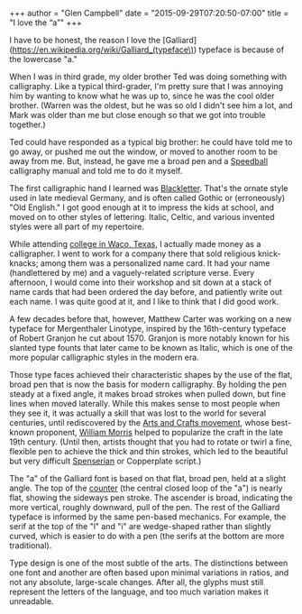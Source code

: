 +++
author = "Glen Campbell"
date = "2015-09-29T07:20:50-07:00"
title = "I love the &ldquo;a&rdquo;"
+++

I have to be honest, the reason I love the
[Galliard](https://en.wikipedia.org/wiki/Galliard_(typeface\))
typeface is because of the lowercase "a."

When I was in third grade, my older brother Ted was doing something
with calligraphy. Like a typical third-grader, I'm pretty sure that
I was annoying him by wanting to know what he was up to, since he
was the cool older brother. (Warren was the oldest, but he was so
old I didn't see him a lot, and Mark was older than me but close
enough so that we got into trouble together.)

Ted could have responded as a typical big brother: he could have
told me to go away, or pushed me out the window, or moved to another
room to be away from me. But, instead, he gave me a broad pen and
a [Speedball](http://www.speedballart.com) calligraphy manual and
told me to do it myself.

The first calligraphic hand I learned was
[Blackletter](https://en.wikipedia.org/wiki/Blackletter).  That's
the ornate style used in late medieval Germany, and is often called
Gothic or (erroneously) "Old English." I got good enough at it to
impress the kids at school, and moved on to other styles of lettering.
Italic, Celtic, and various invented styles were all part of my
repertoire.

While attending [college in Waco, Texas](http://baylor.edu), I
actually made money as a calligrapher.  I went to work for a company
there that sold religious knick-knacks; among them was a personalized
name card. It had your name (handlettered by me) and a vaguely-related
scripture verse. Every afternoon, I would come into their workshop
and sit down at a stack of name cards that had been ordered the day
before, and patiently write out each name.  I was quite good at it,
and I like to think that I did good work.

A few decades before that, however, Matthew Carter was working on
a new typeface for Mergenthaler Linotype, inspired by the 16th-century
typeface of Robert Granjon he cut about 1570. Granjon is more notably
known for his slanted type founts that later came to be known as
Italic, which is one of the more popular calligraphic styles in the
modern era.

Those type faces achieved their characteristic shapes by the use
of the flat, broad pen that is now the basis for modern calligraphy.
By holding the pen steady at a fixed angle, it makes broad strokes
when pulled down, but fine lines when moved laterally. While this
makes sense to most people when they see it, it was actually a skill
that was lost to the world for several centuries, until rediscovered
by the [Arts and Crafts
movement](https://en.wikipedia.org/wiki/Arts_and_Crafts_movement), whose
best-known proponent, [William
Morris](https://en.wikipedia.org/wiki/William_Morris) helped to
popularize the craft in the late 19th century.  (Until then, artists
thought that you had to rotate or twirl a fine, flexible pen to
achieve the thick and thin strokes, which led to the beautiful but
very difficult
[Spenserian](https://en.wikipedia.org/wiki/Spencerian_script) or
Copperplate script.)

The "a" of the Galliard font is based on that flat, broad pen, held
at a slight angle. The top of the
[counter](https://en.wikipedia.org/wiki/Typeface_anatomy) (the
central closed loop of the "a") is nearly flat, showing the sideways
pen stroke. The ascender is broad, indicating the more vertical,
roughly downward, pull of the pen.  The rest of the Galliard typeface
is informed by the same pen-based mechanics. For example, the serif
at the top of the "l" and "i" are wedge-shaped rather than slightly
curved, which is easier to do with a pen (the serifs at the bottom
are more traditional).

Type design is one of the most subtle of the arts. 
The distinctions between one font and another are often based upon
minimal variations in ratios, and not any absolute, large-scale 
changes. After all, the glyphs must still represent the letters
of the language, and too much variation makes it unreadable.